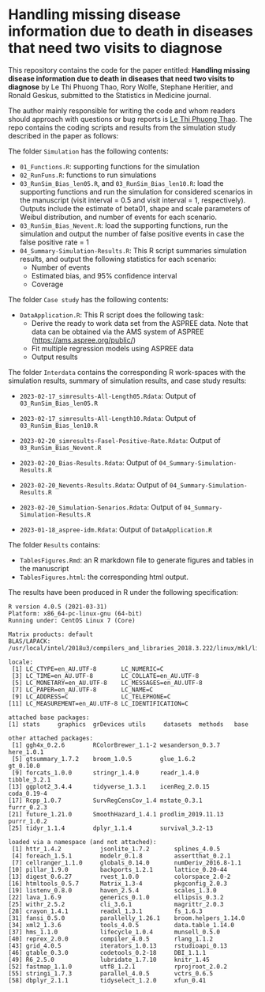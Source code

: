# Handling missing disease information due to death in diseases that need two visits to diagnose
This repository contains the code for the paper entitled: **Handling missing disease information due to death in diseases that need two visits to diagnose** by Le Thi Phuong Thao, Rory Wolfe, Stephane Heritier, and Ronald Geskus, submitted to the Statistics in Medicine journal. 

The author mainly responsible for writing the code and whom readers should approach with questions or bug reports is [Le Thi Phuong Thao](mailto:thao.le@monash.edu).
The repo contains the coding scripts and results from the simulation study described in the paper as follows:

The folder `Simulation` has the following contents:

-   `01_Functions.R`: supporting functions for the simulation
-   `02_RunFuns.R`: functions to run simulations
-   `03_RunSim_Bias_len05.R`, and `03_RunSim_Bias_len10.R`: load the supporting functions and run the simulation for considered scenarios in the manuscript (visit interval = 0.5 and visit interval = 1, respectively). Outputs include the estimate of beta01, shape and scale parameters of Weibul distribution, and number of events for each scenario.
-   `03_RunSim_Bias_Nevent.R`: load the supporting functions, run the simulation and output the number of false positive events in case the false positive rate = 1
-   `04_Summary-Simulation-Results.R`: This R script summaries simulation results, and output the following statistics for each scenario:
    -   Number of events
    -   Estimated bias, and 95% confidence interval
    -   Coverage

The folder `Case study` has the following contents:

-   `DataApplication.R`: This R script does the following task:
    -   Derive the ready to work data set from the ASPREE data. Note that data can be obtained via the AMS system of ASPREE (<https://ams.aspree.org/public/>)
    -   Fit multiple regression models using ASPREE data
    -   Output results

The folder `Interdata` contains the corresponding R work-spaces with the simulation results, summary of simulation results, and case study results:

-   `2023-02-17_simresults-All-Length05.Rdata`: Output of `03_RunSim_Bias_len05.R`

-   `2023-02-17_simresults-All-Length10.Rdata`: Output of `03_RunSim_Bias_len10.R`

-   `2023-02-20_simresults-Fasel-Positive-Rate.Rdata`: Output of `03_RunSim_Bias_Nevent.R`

-   `2023-02-20_Bias-Results.Rdata`: Output of `04_Summary-Simulation-Results.R`

-   `2023-02-20_Nevents-Results.Rdata`: Output of `04_Summary-Simulation-Results.R`

-   `2023-02-20_Simulation-Senarios.Rdata`: Output of `04_Summary-Simulation-Results.R`

-   `2023-01-18_aspree-idm.Rdata`: Output of `DataApplication.R`

The folder `Results` contains:

-   `TablesFigures.Rmd`: an R markdown file to generate figures and tables in the manuscript
-   `TablesFigures.html`: the corresponding html output.

The results have been produced in R under the following specification:

```         
R version 4.0.5 (2021-03-31)
Platform: x86_64-pc-linux-gnu (64-bit)
Running under: CentOS Linux 7 (Core)

Matrix products: default
BLAS/LAPACK: /usr/local/intel/2018u3/compilers_and_libraries_2018.3.222/linux/mkl/lib/intel64_lin/libmkl_gf_lp64.so

locale:
 [1] LC_CTYPE=en_AU.UTF-8       LC_NUMERIC=C              
 [3] LC_TIME=en_AU.UTF-8        LC_COLLATE=en_AU.UTF-8    
 [5] LC_MONETARY=en_AU.UTF-8    LC_MESSAGES=en_AU.UTF-8   
 [7] LC_PAPER=en_AU.UTF-8       LC_NAME=C                 
 [9] LC_ADDRESS=C               LC_TELEPHONE=C            
[11] LC_MEASUREMENT=en_AU.UTF-8 LC_IDENTIFICATION=C       

attached base packages:
[1] stats     graphics  grDevices utils     datasets  methods   base     

other attached packages:
 [1] ggh4x_0.2.6        RColorBrewer_1.1-2 wesanderson_0.3.7  here_1.0.1        
 [5] gtsummary_1.7.2    broom_1.0.5        glue_1.6.2         gt_0.10.0         
 [9] forcats_1.0.0      stringr_1.4.0      readr_1.4.0        tibble_3.2.1      
[13] ggplot2_3.4.4      tidyverse_1.3.1    icenReg_2.0.15     coda_0.19-4       
[17] Rcpp_1.0.7         SurvRegCensCov_1.4 mstate_0.3.1       furrr_0.2.3       
[21] future_1.21.0      SmoothHazard_1.4.1 prodlim_2019.11.13 purrr_1.0.2       
[25] tidyr_1.1.4        dplyr_1.1.4        survival_3.2-13   

loaded via a namespace (and not attached):
 [1] httr_1.4.2           jsonlite_1.7.2       splines_4.0.5       
 [4] foreach_1.5.1        modelr_0.1.8         assertthat_0.2.1    
 [7] cellranger_1.1.0     globals_0.14.0       numDeriv_2016.8-1.1 
[10] pillar_1.9.0         backports_1.2.1      lattice_0.20-44     
[13] digest_0.6.27        rvest_1.0.0          colorspace_2.0-2    
[16] htmltools_0.5.7      Matrix_1.3-4         pkgconfig_2.0.3     
[19] listenv_0.8.0        haven_2.5.4          scales_1.3.0        
[22] lava_1.6.9           generics_0.1.0       ellipsis_0.3.2      
[25] withr_2.5.2          cli_3.6.1            magrittr_2.0.3      
[28] crayon_1.4.1         readxl_1.3.1         fs_1.6.3            
[31] fansi_0.5.0          parallelly_1.26.1    broom.helpers_1.14.0
[34] xml2_1.3.6           tools_4.0.5          data.table_1.14.0   
[37] hms_1.1.0            lifecycle_1.0.4      munsell_0.5.0       
[40] reprex_2.0.0         compiler_4.0.5       rlang_1.1.2         
[43] grid_4.0.5           iterators_1.0.13     rstudioapi_0.13     
[46] gtable_0.3.0         codetools_0.2-18     DBI_1.1.1           
[49] R6_2.5.0             lubridate_1.7.10     knitr_1.45          
[52] fastmap_1.1.0        utf8_1.2.1           rprojroot_2.0.2     
[55] stringi_1.7.3        parallel_4.0.5       vctrs_0.6.5         
[58] dbplyr_2.1.1         tidyselect_1.2.0     xfun_0.41           
```
